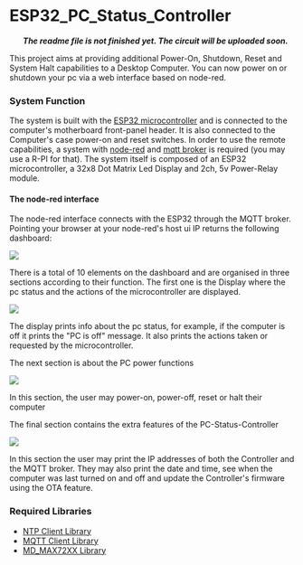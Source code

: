 <h1>ESP32_PC_Status_Controller</h1>
<b><ul><i>The readme file is not finished yet. The circuit will be uploaded soon.</i></ul></b>

This project aims at providing additional Power-On, Shutdown, Reset and System Halt capabilities to a Desktop Computer. You can now power on or shutdown your pc via a web interface based on node-red.

<h3>System Function</h3>
<p>The system is built with the <a href="https://www.espressif.com/en/products/hardware/esp32/overview">ESP32 microcontroller</a> and is connected to the computer's motherboard front-panel header. It is also connected to the Computer's case power-on and reset switches. In order to use the remote capabilities, a system with <a href="https://nodered.org/">node-red</a> and <a href="https://mqtt.org/">mqtt broker</a> is required (you may use a R-PI for that). The system itself is composed of an ESP32 microcontroller, a 32x8 Dot Matrix Led Display and 2ch, 5v Power-Relay module.</p> 

<h4>The node-red interface</h4>
<p>The node-red interface connects with the ESP32 through the MQTT broker. Pointing your browser at your node-red's host ui IP returns the following dashboard:</p>
<img src="https://user-images.githubusercontent.com/11696874/79850830-2164a600-83cd-11ea-9094-877fbcbbf44c.png">
<p>There is a total of 10 elements on the dashboard and are organised in three sections according to their function. The first one is the Display where the pc status and the actions of the microcontroller are displayed.</p> 
<img src="https://user-images.githubusercontent.com/11696874/79852466-5d006f80-83cf-11ea-9b57-7f895436ae4e.png">
<p>The display prints info about the pc status, for example, if the computer is off it prints the "PC is off" message. It also prints the actions taken or requested by the microcontroller.</p>
<p>The next section is about the PC power functions</p>
<img src="https://user-images.githubusercontent.com/11696874/79852846-e7e16a00-83cf-11ea-8e07-f7e3cc70c120.png">
<p>In this section, the user may power-on, power-off, reset or halt their computer</p>
<p>The final section contains the extra features of the PC-Status-Controller</p>
<img src="https://user-images.githubusercontent.com/11696874/79853047-37c03100-83d0-11ea-8592-7ca45eac81d7.png">
<p>In this section the user may print the IP addresses of both the Controller and the MQTT broker. They may also print the date and time, see when the computer was last turned on and off and update the Controller's firmware using the OTA feature.</p> 

<h3>Required Libraries</h3>
<ul>
  <li><a href="https://github.com/arduino-libraries/NTPClient">NTP Client Library</a>
  <li><a href="https://github.com/knolleary/pubsubclient">MQTT Client Library</a>
  <li><a href="https://github.com/MajicDesigns/MD_MAX72XX">MD_MAX72XX Library</a>
  
</ul>
